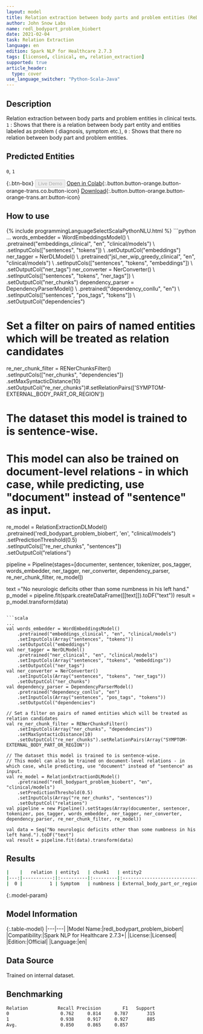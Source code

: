 ```yaml
---
layout: model
title: Relation extraction between body parts and problem entities (ReDL)
author: John Snow Labs
name: redl_bodypart_problem_biobert
date: 2021-02-04
task: Relation Extraction
language: en
edition: Spark NLP for Healthcare 2.7.3
tags: [licensed, clinical, en, relation_extraction]
supported: true
article_header:
  type: cover
use_language_switcher: "Python-Scala-Java"
---
```


## Description

Relation extraction between body parts and problem entities in clinical texts. `1` : Shows that there is a relation between body part entity and entities labeled as problem ( diagnosis, symptom etc.), `0` : Shows that there no relation between body part and problem entities.

## Predicted Entities

`0`, `1`

{:.btn-box}
<button class="button button-orange" disabled>Live Demo</button>
[Open in Colab](https://colab.research.google.com/github/JohnSnowLabs/spark-nlp-workshop/blob/master/tutorials/Certification_Trainings/Healthcare/10.1.Clinical_Relation_Extraction_BodyParts_Models.ipynb){:.button.button-orange.button-orange-trans.co.button-icon}
[Download](https://s3.amazonaws.com/auxdata.johnsnowlabs.com/clinical/models/redl_bodypart_problem_biobert_en_2.7.3_2.4_1612446369008.zip){:.button.button-orange.button-orange-trans.arr.button-icon}

## How to use



<div class="tabs-box" markdown="1">
{% include programmingLanguageSelectScalaPythonNLU.html %}
```python
...
words_embedder = WordEmbeddingsModel() \
    .pretrained("embeddings_clinical", "en", "clinical/models") \
    .setInputCols(["sentences", "tokens"]) \
    .setOutputCol("embeddings")
ner_tagger = NerDLModel() \
    .pretrained("jsl_ner_wip_greedy_clinical", "en", "clinical/models") \
    .setInputCols(["sentences", "tokens", "embeddings"]) \
    .setOutputCol("ner_tags")
ner_converter = NerConverter() \
    .setInputCols(["sentences", "tokens", "ner_tags"]) \
    .setOutputCol("ner_chunks")
dependency_parser = DependencyParserModel() \
    .pretrained("dependency_conllu", "en") \
    .setInputCols(["sentences", "pos_tags", "tokens"]) \
    .setOutputCol("dependencies")

# Set a filter on pairs of named entities which will be treated as relation candidates
re_ner_chunk_filter = RENerChunksFilter() \
    .setInputCols(["ner_chunks", "dependencies"])\
    .setMaxSyntacticDistance(10)\
    .setOutputCol("re_ner_chunks")#.setRelationPairs(['SYMPTOM-EXTERNAL_BODY_PART_OR_REGION'])

# The dataset this model is trained to is sentence-wise. 
# This model can also be trained on document-level relations - in which case, while predicting, use "document" instead of "sentence" as input.
re_model = RelationExtractionDLModel()\
    .pretrained('redl_bodypart_problem_biobert', 'en', "clinical/models") \
    .setPredictionThreshold(0.5)\
    .setInputCols(["re_ner_chunks", "sentences"]) \
    .setOutputCol("relations")

pipeline = Pipeline(stages=[documenter, sentencer, tokenizer, pos_tagger, words_embedder, ner_tagger, ner_converter, dependency_parser, re_ner_chunk_filter, re_model])

text ="No neurologic deficits other than some numbness in his left hand."
p_model = pipeline.fit(spark.createDataFrame([[text]]).toDF("text"))
result = p_model.transform(data)
```

```scala
...
val words_embedder = WordEmbeddingsModel()
    .pretrained("embeddings_clinical", "en", "clinical/models")
    .setInputCols(Array("sentences", "tokens"))
    .setOutputCol("embeddings")
val ner_tagger = NerDLModel()
    .pretrained("ner_clinical", "en", "clinical/models")
    .setInputCols(Array("sentences", "tokens", "embeddings"))
    .setOutputCol("ner_tags")
val ner_converter = NerConverter()
    .setInputCols(Array("sentences", "tokens", "ner_tags"))
    .setOutputCol("ner_chunks")
val dependency_parser = DependencyParserModel()
    .pretrained("dependency_conllu", "en")
    .setInputCols(Array("sentences", "pos_tags", "tokens"))
    .setOutputCol("dependencies")

// Set a filter on pairs of named entities which will be treated as relation candidates
val re_ner_chunk_filter = RENerChunksFilter()
    .setInputCols(Array("ner_chunks", "dependencies"))
    .setMaxSyntacticDistance(10)
    .setOutputCol("re_ner_chunks").setRelationPairs(Array("SYMPTOM-EXTERNAL_BODY_PART_OR_REGION"))

// The dataset this model is trained to is sentence-wise. 
// This model can also be trained on document-level relations - in which case, while predicting, use "document" instead of "sentence" as input.
val re_model = RelationExtractionDLModel()
    .pretrained("redl_bodypart_problem_biobert", "en", "clinical/models")
    .setPredictionThreshold(0.5)
    .setInputCols(Array("re_ner_chunks", "sentences"))
    .setOutputCol("relations")
val pipeline = new Pipeline().setStages(Array(documenter, sentencer, tokenizer, pos_tagger, words_embedder, ner_tagger, ner_converter, dependency_parser, re_ner_chunk_filter, re_model))

val data = Seq("No neurologic deficits other than some numbness in his left hand.").toDF("text")
val result = pipeline.fit(data).transform(data)
```

</div>

## Results

```bash
|    |   relation | entity1   | chunk1   | entity2                      | chunk2   |   confidence |
|---:|-----------:|:----------|:---------|:-----------------------------|:---------|-------------:|
|  0 |          1 | Symptom   | numbness | External_body_part_or_region | hand     |            1 |
```

{:.model-param}
## Model Information

{:.table-model}
|---|---|
|Model Name:|redl_bodypart_problem_biobert|
|Compatibility:|Spark NLP for Healthcare 2.7.3+|
|License:|Licensed|
|Edition:|Official|
|Language:|en|

## Data Source

Trained on internal dataset.

## Benchmarking

```bash
Relation           Recall Precision        F1   Support
0                   0.762     0.814     0.787       315
1                   0.938     0.917     0.927       885
Avg.                0.850     0.865     0.857
```